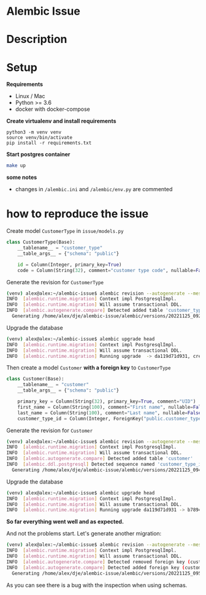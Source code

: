 # Alembic Issue

# Description


# Setup

**Requirements**
- Linux / Mac
- Python >= 3.6
- docker with docker-compose

**Create virtualenv and install requirements**
```
python3 -m venv venv
source venv/bin/activate
pip install -r requirements.txt
```

**Start postgres container**

```bash
make up
```

**some notes**
- changes in `/alembic.ini` and `/alembic/env.py`  are commented

# how to reproduce the issue

Create model `CustomerType` in `issue/models.py`

```python
class CustomerType(Base):
    __tablename__ = "customer_type"
    __table_args__ = {"schema": "public"}

    id = Column(Integer, primary_key=True)
    code = Column(String(32), comment="customer type code", nullable=False)
```

Generate the revision for `CustomerType`
```bash
(venv) alex@alex:~/alembic-issue$ alembic revision --autogenerate --message "create-customer-type"
INFO  [alembic.runtime.migration] Context impl PostgresqlImpl.
INFO  [alembic.runtime.migration] Will assume transactional DDL.
INFO  [alembic.autogenerate.compare] Detected added table 'customer_type'
  Generating /home/alex/dje/alembic-issue/alembic/versions/20221125_092651_da119d71d931_create_customer_type.py ...  done
```

Upgrade the database 
```bash
(venv) alex@alex:~/alembic-issue$ alembic upgrade head
INFO  [alembic.runtime.migration] Context impl PostgresqlImpl.
INFO  [alembic.runtime.migration] Will assume transactional DDL.
INFO  [alembic.runtime.migration] Running upgrade  -> da119d71d931, create-customer-typ
```

Then create a model `Customer` **with a foreign key** to `CustomerType`
```python
class Customer(Base):
    __tablename__ = "customer"
    __table_args__ = {"schema": "public"}

    primary_key = Column(String(32), primary_key=True, comment="UID")
    first_name = Column(String(100), comment="First name", nullable=False)
    last_name = Column(String(100), comment="Last name", nullable=False)
    customer_type_id = Column(Integer, ForeignKey("public.customer_type.id"))
```

Generate the revision for `Customer`
```bash
(venv) alex@alex:~/alembic-issue$ alembic revision --autogenerate --message "create-customer"
INFO  [alembic.runtime.migration] Context impl PostgresqlImpl.
INFO  [alembic.runtime.migration] Will assume transactional DDL.
INFO  [alembic.autogenerate.compare] Detected added table 'customer'
INFO  [alembic.ddl.postgresql] Detected sequence named 'customer_type_id_seq' as owned by integer column 'customer_type(id)', assuming SERIAL and omitting
  Generating /home/alex/dje/alembic-issue/alembic/versions/20221125_094823_b78942501330_create_customer.py ...  done
```

Upgrade the database 
```bash
(venv) alex@alex:~/alembic-issue$ alembic upgrade head
INFO  [alembic.runtime.migration] Context impl PostgresqlImpl.
INFO  [alembic.runtime.migration] Will assume transactional DDL.
INFO  [alembic.runtime.migration] Running upgrade da119d71d931 -> b78942501330, create-customer
```

**So far everything went well and as expected.** 

And not the problems start. Let's generate another migration:  

```bash
(venv) alex@alex:~/alembic-issue$ alembic revision --autogenerate --message "wtf"
INFO  [alembic.runtime.migration] Context impl PostgresqlImpl.
INFO  [alembic.runtime.migration] Will assume transactional DDL.
INFO  [alembic.autogenerate.compare] Detected removed foreign key (customer_type_id)(id) on table customer
INFO  [alembic.autogenerate.compare] Detected added foreign key (customer_type_id)(id) on table public.customer
  Generating /home/alex/dje/alembic-issue/alembic/versions/20221125_095053_5cd5e42303f2_wtf.py ...  done
```

As you can see there is a bug with the inspection when using schemas.